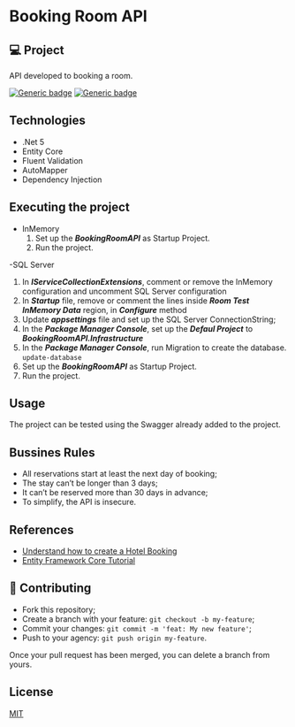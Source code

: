 # Booking Room API

## 💻 Project
API developed to booking a room.

[![Generic badge](https://img.shields.io/badge/Made_with-.Net_5-blue.svg)](https://shields.io/)
[![Generic badge](https://img.shields.io/badge/Designer_Pattern-DDD-red.svg)](https://shields.io/)

## Technologies
- .Net 5
- Entity Core
- Fluent Validation
- AutoMapper
- Dependency Injection

## Executing the project
- InMemory
  1. Set up the ***BookingRoomAPI*** as Startup Project.
  2. Run the project.

-SQL Server
1. In ***IServiceCollectionExtensions***, comment or remove the InMemory configuration and uncomment SQL Server configuration
2. In ***Startup*** file, remove or comment the lines inside ***Room Test InMemory Data*** region, in ***Configure*** method
3. Update ***appsettings*** file and set up the SQL Server ConnectionString;
4. In the ***Package Manager Console***, set up the ***Defaul Project*** to ***BookingRoomAPI.Infrastructure***
5. In the ***Package Manager Console***, run Migration to create the database. ```update-database```
6. Set up the ***BookingRoomAPI*** as Startup Project.
7. Run the project.

## Usage
The project can be tested using the Swagger already added to the project.  

## Bussines Rules
- All reservations start at least the next day of booking;
- The stay can’t be longer than 3 days;
- It can’t be reserved more than 30 days in advance;
- To simplify, the API is insecure.

## References
- <a href="https://sloboda-studio.com/blog/how-to-create-a-hotel-booking-website/">Understand how to create a Hotel Booking</a>
- <a href="https://www.entityframeworktutorial.net/efcore/entity-framework-core.aspx">Entity Framework Core Tutorial</a>

## 🤔 Contributing

- Fork this repository;
- Create a branch with your feature: `git checkout -b my-feature`;
- Commit your changes: `git commit -m 'feat: My new feature'`;
- Push to your agency: `git push origin my-feature`.

Once your pull request has been merged, you can delete a branch from yours.

## License
[MIT](https://choosealicense.com/licenses/mit/)
